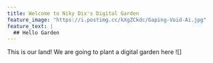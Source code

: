 ```yaml
---
title: Welcome to Niky Dix's Digital Garden
feature_image: "https://i.postimg.cc/kXgZCkdc/Gaping-Void-Ai.jpg"
feature_text: |
  ## Hello Garden
---
```


This is our land! We are going to plant a digital garden here 
![]